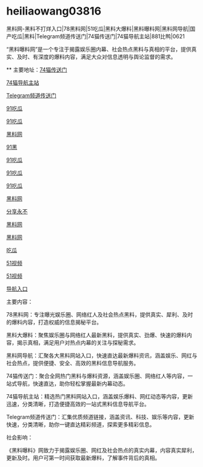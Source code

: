 # heiliaowang03816
黑料网-黑料不打烊入口|78黑料网|51吃瓜|黑料大爆料|黑料曝料网|黑料网导航|国产吃瓜|黑料|Telegram频道传送门|74猫传送门|74猫导航主站|881比鸭|0621

“黑料曝料网”是一个专注于揭露娱乐圈内幕、社会热点黑料与真相的平台，提供真实、及时、有深度的爆料内容，满足大众对信息透明与舆论监督的需求。

** 主要地址：<a href="https://74mao.com/">74猫传送门</a>

<a href="https://74mao.com/">74猫导航主站</a>

<a href="https://74mao.com/">Telegram频道传送门</a>

<a href="https://hj-605.pages.dev/">91吃瓜</a>

<a href="https://hj-595.pages.dev/">91吃瓜</a>

<a href="https://hj-573.pages.dev/">黑料网</a>

<a href="https://hj-617.pages.dev/">91黑</a>

<a href="https://hj-624.pages.dev/">91吃瓜</a>

<a href="https://hj-635.pages.dev/">91吃瓜</a>

<a href="https://hj-659.pages.dev/">91吃瓜</a>

<a href="https://hj-678.pages.dev/">黑料网</a>

<a href="https://hj-765.pages.dev/">分享永不</a>

<a href="https://hj-760.pages.dev/">黑料网</a>

<a href="https://hj-735.pages.dev/">黑料网</a>

<a href="https://hj-721.pages.dev/">吃瓜</a>

<a href="https://hj-699.pages.dev/">51视频</a>

<a href="https://hj-700.pages.dev/">51视频</a>

<a href="https://hj-712.pages.dev/">导航入口</a>

主要内容：

78黑料网：专注曝光娱乐圈、网络红人及社会热点黑料，提供真实、犀利、及时的爆料内容，打造权威的信息揭秘平台。

黑料大爆料：聚焦娱乐圈与网络红人最新黑料，提供真实、劲爆、快速的爆料内容，揭示真相，满足用户对热点内幕的关注与探秘需求。

黑料网导航：汇聚各大黑料网站入口，快速直达最新爆料资讯，涵盖娱乐、网红与社会热点，提供便捷、安全、高效的黑料信息导航服务。

74猫传送门：聚合全网热门黑料与爆料资源，涵盖娱乐圈、网络红人等内容，一站式导航，快速直达，助你轻松掌握最新内幕动态。

74猫导航主站：精选热门黑料网站入口，涵盖娱乐爆料、网红动态等内容，更新迅速，分类清晰，打造便捷高效的一站式黑料信息导航平台。

Telegram频道传送门：汇集优质频道链接，涵盖资讯、科技、娱乐等内容，更新快速，分类清晰，助你一键直达精彩频道，探索更多精彩信息。

社会影响：

《黑料曝料》网致力于揭露娱乐圈、网红及社会热点的真实内幕，内容真实犀利，更新及时。用户可第一时间获取最新爆料，了解事件背后的真相。
